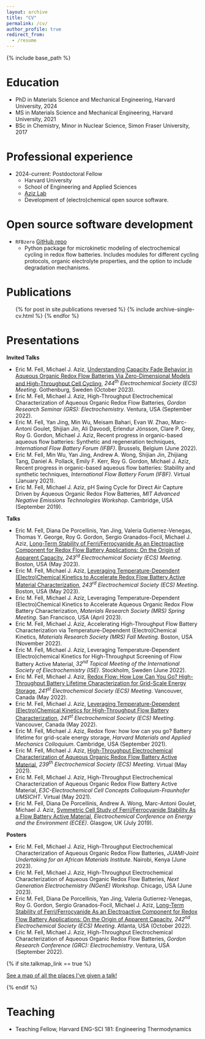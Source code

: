```yaml
---
layout: archive
title: "CV"
permalink: /cv/
author_profile: true
redirect_from:
  - /resume
---
```


{% include base_path %}

Education
======
* PhD in Materials Science and Mechanical Engineering, Harvard University, 2024
* MS in Materials Science and Mechanical Engineering, Harvard University, 2021
* BSc in Chemistry, Minor in Nuclear Science, Simon Fraser University, 2017

Professional experience
======
* 2024-current: Postdoctoral Fellow
  * Harvard University
  * School of Engineering and Applied Sciences
  * [Aziz Lab](https://aziz.seas.harvard.edu/)
  * Development of (electro)chemical open source software.


Open source software development
======
* `RFBzero`  [GitHub repo](https://github.com/ericfell/rfbzero)
  * Python package for microkinetic modeling of electrochemical cycling in redox flow batteries. Includes modules for different cycling protocols, organic electrolyte properties, and the option to include degradation mechanisms.

Publications
======
<ul>{% for post in site.publications reversed %}
    {% include archive-single-cv.html %}
  {% endfor %}</ul>


Presentations
=====

**Invited Talks**


* Eric M. Fell, Michael J. Aziz, <a href="https://iopscience.iop.org/article/10.1149/MA2023-02592852mtgabs/meta"> Understanding Capacity Fade Behavior in Aqueous Organic Redox Flow Batteries Via Zero-Dimensional Models and High-Throughput Cell Cycling</a>, <i>244<sup>th</sup> Electrochemical Society (ECS) Meeting</i>. Gothenburg, Sweden (October 2023).
* Eric M. Fell, Michael J. Aziz, High-Throughput Electrochemical Characterization of Aqueous Organic Redox Flow Batteries, <i>Gordon Research Seminar (GRS): Electrochemistry</i>. Ventura, USA (September 2022).
* Eric M. Fell, Yan Jing, Min Wu, Meisam Bahari, Evan W. Zhao, Marc-Antoni Goulet, Shijian Jin, Ali Davoodi, Erlendur Jónsson, Clare P. Grey, Roy G. Gordon, Michael J. Aziz, Recent progress in organic-based aqueous flow batteries: Synthetic and regeneration techniques, <i>International Flow Battery Forum (IFBF)</i>. Brussels, Belgium (June 2022).
* Eric M. Fell, Min Wu, Yan Jing, Andrew A. Wong, Shijian Jin, Zhijiang Tang, Daniel A. Pollack, Emily F. Kerr, Roy G. Gordon, Michael J. Aziz, Recent progress in organic-based aqueous flow batteries: Stability and synthetic techniques, <i>International Flow Battery Forum (IFBF)</i>. Virtual (January 2021).
* Eric M. Fell, Michael J. Aziz, pH Swing Cycle for Direct Air Capture Driven by Aqueous Organic Redox Flow Batteries, <i>MIT Advanced Negative Emissions Technologies Workshop</i>. Cambridge, USA (September 2019).


**Talks**


* Eric M. Fell, Diana De Porcellinis, Yan Jing, Valeria Gutierrez-Venegas, Thomas Y. George, Roy G. Gordon, Sergio Granados-Focil, Michael J. Aziz, <a href="https://iopscience.iop.org/article/10.1149/MA2023-013748mtgabs/meta"> Long-Term Stability of Ferri/Ferrocyanide As an Electroactive Component for Redox Flow Battery Applications: On the Origin of Apparent Capacity</a>, <i>243<sup>rd</sup> Electrochemical Society (ECS) Meeting</i>. Boston, USA (May 2023).
* Eric M. Fell, Michael J. Aziz, <a href="https://iopscience.iop.org/article/10.1149/MA2023-013739mtgabs/meta"> Leveraging Temperature-Dependent (Electro)Chemical Kinetics to Accelerate Redox Flow Battery Active Material Characterization</a>, <i>243<sup>rd</sup> Electrochemical Society (ECS) Meeting</i>. Boston, USA (May 2023).
* Eric M. Fell, Michael J. Aziz, Leveraging Temperature-Dependent (Electro)Chemical Kinetics to Accelerate Aqueous Organic Redox Flow Battery Characterization, <i>Materials Research Society (MRS) Spring Meeting</i>. San Francisco, USA (April 2023).
* Eric M. Fell, Michael J. Aziz, Accelerating High-Throughput Flow Battery Characterization via Temperature-Dependent (Electro)Chemical Kinetics, <i>Materials Research Society (MRS) Fall Meeting</i>. Boston, USA (November 2022).
* Eric M. Fell, Michael J. Aziz, Leveraging Temperature-Dependent (Electro)chemical Kinetics for High-Throughput Screening of Flow Battery Active Material, <i>32<sup>nd</sup> Topical Meeting of the International Society of Electrochemistry (ISE)</i>. Stockholm, Sweden (June 2022).
* Eric M. Fell, Michael J. Aziz, <a href="https://iopscience.iop.org/article/10.1149/MA2022-014570mtgabs/meta"> Redox Flow: How Low Can You Go? High-Throughput Battery Lifetime Characterization for Grid-Scale Energy Storage</a>, <i>241<sup>st</sup> Electrochemical Society (ECS) Meeting</i>. Vancouver, Canada (May 2022).
* Eric M. Fell, Michael J. Aziz, <a href="https://iopscience.iop.org/article/10.1149/MA2022-013505mtgabs/meta"> Leveraging Temperature-Dependent (Electro)Chemical Kinetics for High-Throughput Flow Battery Characterization</a>, <i>241<sup>st</sup> Electrochemical Society (ECS) Meeting</i>. Vancouver, Canada (May 2022).
* Eric M. Fell, Michael J. Aziz, Redox flow: how low can you go? Battery lifetime for grid-scale energy storage, <i>Harvard Materials and Applied Mechanics Colloquium</i>. Cambridge, USA (September 2021).
* Eric M. Fell, Michael J. Aziz, <a href="https://iopscience.iop.org/article/10.1149/MA2020-013494mtgabs/meta"> High-Throughput Electrochemical Characterization of Aqueous Organic Redox Flow Battery Active Material</a>, <i>239<sup>th</sup> Electrochemical Society (ECS) Meeting</i>. Virtual (May 2021).
* Eric M. Fell, Michael J. Aziz, High-Throughput Electrochemical Characterization of Aqueous Organic Redox Flow Battery Active Material, <i>E3C-Electrochemical Cell Concepts Colloquium-Fraunhofer UMSICHT</i>. Virtual (May 2021).
* Eric M. Fell, Diana De Porcellinis, Andrew A. Wong, Marc-Antoni Goulet, Michael J. Aziz, <a href="https://iopscience.iop.org/article/10.1149/MA2019-04/2/117/meta"> Symmetric Cell Study of Ferri/Ferrocyanide Stability As a Flow Battery Active Material</a>, <i>Electrochemical Conference on Energy and the Environment (ECEE)</i>. Glasgow, UK (July 2019).


**Posters**


* Eric M. Fell, Michael J. Aziz, High-Throughput Electrochemical Characterization of Aqueous Organic Redox Flow Batteries, <i>JUAMI-Joint Undertaking for an African Materials Institute</i>. Nairobi, Kenya (June 2023).
* Eric M. Fell, Michael J. Aziz, High-Throughput Electrochemical Characterization of Aqueous Organic Redox Flow Batteries, <i>Next Generation Electrochemistry (NGenE) Workshop</i>. Chicago, USA (June 2023).
* Eric M. Fell, Diana De Porcellinis, Yan Jing, Valeria Gutierrez-Venegas, Roy G. Gordon, Sergio Granados-Focil, Michael J. Aziz, <a href="https://iopscience.iop.org/article/10.1149/MA2022-02461726mtgabs"> Long-Term Stability of Ferri/Ferrocyanide As an Electroactive Component for Redox Flow Battery Applications: On the Origin of Apparent Capacity</a>, <i>242<sup>nd</sup> Electrochemical Society (ECS) Meeting</i>. Atlanta, USA (October 2022).
* Eric M. Fell, Michael J. Aziz, High-Throughput Electrochemical Characterization of Aqueous Organic Redox Flow Batteries, <i>Gordon Research Conference (GRC): Electrochemistry</i>. Ventura, USA (September 2022).


{% if site.talkmap_link == true %}

<p style="text-decoration:underline;"><a href="/talkmap.html">See a map of all the places I've given a talk!</a></p>

{% endif %}

Teaching
======
* Teaching Fellow, Harvard ENG-SCI 181: Engineering Thermodynamics

